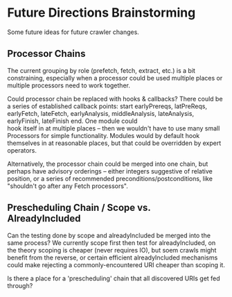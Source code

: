 # Future Directions Brainstorming

Some future ideas for future crawler changes.

## Processor Chains

The current grouping by role (prefetch, fetch, extract, etc.) is a bit
constraining, especially when a processor could be used multiple places
or multiple processors need to work together.

Could processor chain be replaced with hooks & callbacks? There could be
a series of established callback points: start earlyPrereqs, latPreReqs,
earlyFetch, lateFetch, earlyAnalysis, middleAnalysis, lateAnalysis,
earlyFinish, lateFinish end. One module could  
hook itself in at multiple places – then we wouldn't have to use many
small Processors for simple functionality. Modules would by default hook
themselves in at reasonable places, but that could be overridden by
expert operators.

Alternatively, the processor chain could be merged into one chain, but
perhaps have advisory orderings – either integers suggestive of relative
position, or a series of recommended preconditions/postconditions, like
"shouldn't go after any Fetch processors".

## Prescheduling Chain / Scope vs. AlreadyIncluded

Can the testing done by scope and alreadyIncluded be merged into the
same process? We currently scope first then test for alreadyIncluded, on
the theory scoping is cheaper (never requires IO), but soem crawls might
benefit from the reverse, or certain efficient alreadyIncluded
mechanisms could make rejecting a commonly-encountered URI cheaper than
scoping it.

Is there a place for a 'prescheduling' chain that all discovered URIs
get fed through?
